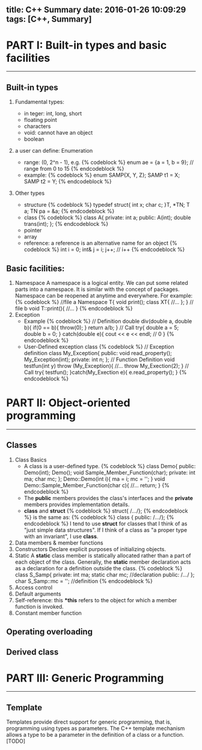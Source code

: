 title: C++ Summary
date: 2016-01-26 10:09:29 
tags: [C++, Summary]
---

# PART I: Built-in types and basic facilities
---
## Built-in types
1. Fundamental types: 
	* in teger: int, long, short
	* floating point
	* characters
	* void: cannot have an object
	* boolean

2. a user can define: Enumeration
	* range: (0, 2^n - 1), e.g. 
	{% codeblock %}	
		enum ae = {a = 1, b = 9}; // range from 0 to 15
	{% endcodeblock %}	
	* example:
	{% codeblock %}	
		enum SAMP{X, Y, Z};
		SAMP t1 = X;
 		SAMP t2 = Y;
	{% endcodeblock %}	

3. Other types 
	* structure
	{% codeblock %}	
		typedef struct{
		       int x;
		       char c;
		}T, \*TN;
		T a;
		TN pa = &a;
	{% endcodeblock %}	
	* class
	{% codeblock %}	
		class A{
		private:
		           int a;
		public:
		          A(int);
		          double trans(int); 
		};
	{% endcodeblock %}	
	* pointer
	* array
	* reference: a reference is an alternative name for an object
	{% codeblock %}	
		int i = 0;
		int& j = i;
		j++; // i++
	{% endcodeblock %}	

## Basic facilities:
1. Namespace
A namespace is a logical entity. We can put some related parts into a namespace. It is similar with the concept of packages. Namespace can be reopened at anytime and everywhere. For example:
{% codeblock %}
//file a
Namespace T{
	void print();
	class XT{
		//...
	};
}
// file b
void T::print(){
	//...
}
{% endcodeblock %}
2. Exception
	* Example
	{% codeblock %}
	// Definition
	double div(double a, double b){
		if(0 == b){
			throw(0);
		}
		return a/b;
	}
	// Call
	try{
		double a = 5;
		double b = 0;
	} catch(double e){
		cout << e << endl; // 0
	}
	{% endcodeblock %}
	* User-Defined exception class
	{% codeblock %}
	// Exception definition
	class My_Exception{
	public:
		void read_property();
		My_Exception(int);
	private:
		int n;
	};
	// Function Definition
	void testfun(int y) throw (My_Exception){
		//...
		throw My_Exection(2);
	}
	// Call
	try{
		testfun();
	}catch(My_Exection e){
		e.read_property();
	}
	{% endcodeblock %}


# PART II: Object-oriented programming
---
## Classes
1. Class Basics
	* A class is a user-defined type.
		{% codeblock %}	
		class Demo{
		public:
			Demo(int);
			Demo();
			void Sample_Member_Function(char);
		private:
			int ma;
			char mc;
		};
		Demo::Demo(int i){
			ma = i;
			mc = '';
		}
		void Demo::Sample_Member_Function(char c){
			//...
			return;
		}
		{% endcodeblock %}	
	* The <b>public</b> members provides the class's interfaces and the <b>private</b> members provides implementation details.
	* <b>class</b> and <b>struct</b>
		{% codeblock %}
		struct{ /*...*/};
		{% endcodeblock %}
		is the same as:
		{% codeblock %}
		class { public: /*...*/};
		{% endcodeblock %}
		I tend to use <b>struct</b> for classes that I think of as "just simple data structures". If I think of a class as "a proper type with an invariant", I use <b>class</b>. 
2. Data members & member functions
3. Constructors
	Declare explicit purposes of initializing objects.
4. Static
	A <b>static</b> class member is statically allocated rather than a part of each object of the class. Generally, the <b>static</b> member declaration acts as a declaration for a definition outside the class.
	{% codeblock %}	
	class S_Samp{
	private:
		int ma;
		static char mc;        //declaration
	public:
		/*...*/
	};
	char S_Samp::mc = '';          //definition
	{% endcodeblock %}	
5. Access control
6. Default arguments
7. Self-reference: this
	<b>*this</b> refers to the object for which a member function is invoked.
8. Constant member function

## Operating overloading
## Derived class

# PART III: Generic Programming
---
## Template
Templates provide direct support for generic programming, that is, programming using types as parameters. The C++ template mechanism allows a type to be a parameter in the definition of a class or a function.
[TODO]
